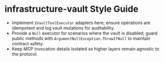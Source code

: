 # infrastructure-vault Style Guide

- Implement `IVaultToolExecutor` adapters here; ensure operations are idempotent and log vault mutations for auditability.
- Provide a `Null` executor for scenarios where the vault is disabled; guard public methods with `ArgumentNullException.ThrowIfNull` to maintain contract safety.
- Keep MCP invocation details isolated so higher layers remain agnostic to the protocol.

